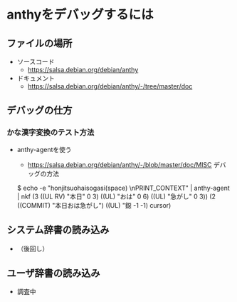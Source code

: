 # anthyをデバッグするには

## ファイルの場所

- ソースコード
    - https://salsa.debian.org/debian/anthy
- ドキュメント
    - https://salsa.debian.org/debian/anthy/-/tree/master/doc

## デバッグの仕方

### かな漢字変換のテスト方法

- anthy-agentを使う
    - https://salsa.debian.org/debian/anthy/-/blob/master/doc/MISC デバッグの方法

    $ echo -e "honjitsuohaisogasi(space) \nPRINT_CONTEXT" | anthy-agent | nkf
    (3 ((UL RV) "本日" 0 3) ((UL) "おは" 0 6) ((UL) "急がし" 0 3))
    (2 ((COMMIT) "本日おは急がし") ((UL) "鐚 -1 -1) cursor)

## システム辞書の読み込み

- （後回し）

## ユーザ辞書の読み込み

- 調査中